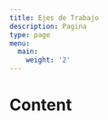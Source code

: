 ```yaml
---
title: Ejes de Trabajo
description: Pagina
type: page
menu:
  main:
    weight: '2'
---
```


# Content
